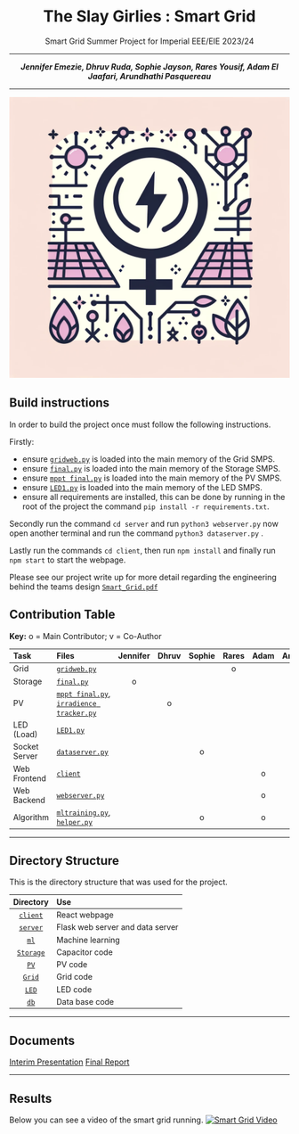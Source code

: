 <center>

# The Slay Girlies : Smart Grid
Smart Grid Summer Project for Imperial EEE/EIE 2023/24

---

**_Jennifer Emezie, Dhruv Ruda, Sophie Jayson, Rares Yousif, Adam El Jaafari, Arundhathi Pasquereau_**

---

</center>

![Logo](./client/src/assets/logo.png)

## Build instructions
In order to build the project once must follow the following instructions.

Firstly:
- ensure [`gridweb.py`](Grid/gridweb.py) is loaded into the main memory of the Grid SMPS.
- ensure [`final.py`](Storage/final.py) is loaded into the main memory of the Storage SMPS.
- ensure [`mppt final.py`](PV/mppt%20final.py) is loaded into the main memory of the PV SMPS.
- ensure [`LED1.py`](./LED/LED1.py) is loaded into the main memory of the LED SMPS.
- ensure all requirements are installed, this can be done by running in the root of the project the command `pip install -r requirements.txt`.

Secondly run the command `cd server` and run `python3 webserver.py` now open another terminal and run the command `python3 dataserver.py` .

Lastly run the commands `cd client`, then run `npm install` and finally run `npm start` to start the webpage.

Please see our project write up for more detail regarding the engineering behind the teams design [`Smart_Grid.pdf`](./Smart_Grid.pdf) 

## Contribution Table

**Key:** o = Main Contributor; v = Co-Author


| Task                | Files                                                                                                                                     | Jennifer | Dhruv | Sophie | Rares | Adam | Arundhathi |
|:--------------------|:------------------------------------------------------------------------------------------------------------------------------------------|:--------:|:-----:|:------:|:-----:|:----:|:----------:|
| Grid                | [`gridweb.py`](Grid/gridweb.py)                                                                                                            |          |       |        |   o   |      |            |
| Storage             | [`final.py`](Storage/final.py)                                                                                                                       |    o     |       |        |       |      |            |
| PV                  | [`mppt final.py`](PV/mppt%20final.py), [`irradience tracker.py`](PV/irradience%20tracker.py)                                                                                                             |          |   o   |        |       |      |            |
| LED (Load)          | [`LED1.py`](./LED/LED1.py)                                                                                                                 |          |       |        |       |      |     o      |
| Socket Server       | [`dataserver.py`](server/dataserver.py)                                                                                                                     |          |       |   o    |       |      |            |
| Web Frontend        | [`client`](client)                                                                                                                       |          |       |        |       |   o  |            |
| Web Backend         | [`webserver.py`](server/webserver.py)                                                                                                             |          |       |        |       |   o  |            |
| Algorithm           | [`mltraining.py`](ml/mltraining.py), [`helper.py`](multithreadserver/helper.py)                                                                                                                     |          |       |   o    |       |   o  |            |

___
## Directory Structure
This is the directory structure that was used for the project.

Directory    | Use
:-----------:|:------------------------------------------------
[`client`](./client/)     | React webpage
[`server`](./server/)     | Flask web server and data server
[`ml`](./ml/)         | Machine learning 
[`Storage`](./Storage/)    | Capacitor code
[`PV`](./PV/)         | PV code
[`Grid`](./Grid/)       | Grid code
[`LED`](./LED/)       | LED code
[`db`](./db/)       | Data base code

___
## Documents 
[Interim Presentation](https://www.canva.com/design/DAGGnyTdIyU/v3l1MlDU6QnrnRmbECQcOQ/view?utm_content=DAGGnyTdIyU&utm_campaign=designshare&utm_medium=link&utm_source=editor)
[Final Report](FILE_NAME.pdf)
___

## Results
Below you can see a video of the smart grid running. 
[![Smart Grid Video](https://img.youtube.com/vi/qLZ7yFC_RUk/0.jpg)](https://youtu.be/qLZ7yFC_RUk)

